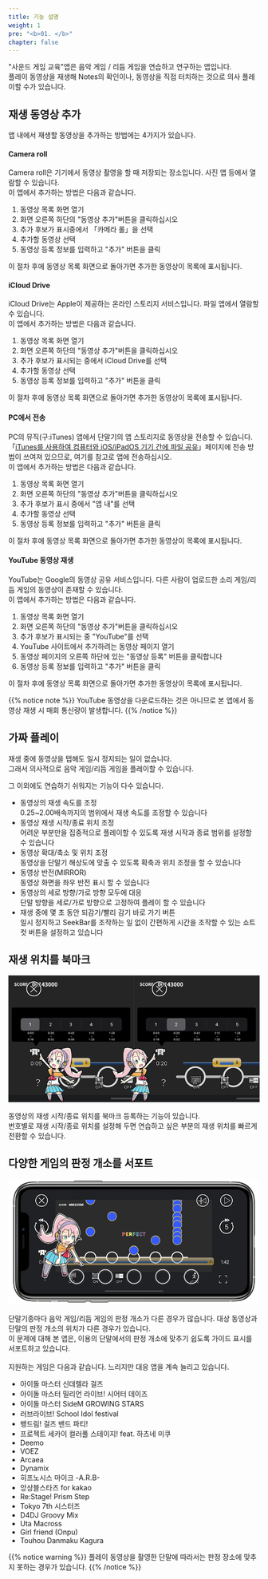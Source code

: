 ```yaml
---
title: 기능 설명
weight: 1
pre: "<b>01. </b>"
chapter: false
---
```


"사운드 게임 교육"앱은 음악 게임 / 리듬 게임을 연습하고 연구하는 앱입니다.<br>
플레이 동영상을 재생해 Notes의 확인이나, 동영상을 직접 터치하는 것으로 의사 플레이할 수가 있습니다.

## 재생 동영상 추가

앱 내에서 재생할 동영상을 추가하는 방법에는 4가지가 있습니다.

#### Camera roll

Camera roll은 기기에서 동영상 촬영을 할 때 저장되는 장소입니다. 사진 앱 등에서 열람할 수 있습니다.<br>
이 앱에서 추가하는 방법은 다음과 같습니다.

1. 동영상 목록 화면 열기
2. 화면 오른쪽 하단의 "동영상 추가"버튼을 클릭하십시오
3. 추가 후보가 표시중에서 「카메라 롤」을 선택
4. 추가할 동영상 선택
5. 동영상 등록 정보를 입력하고 "추가" 버튼을 클릭

이 절차 후에 동영상 목록 화면으로 돌아가면 추가한 동영상이 목록에 표시됩니다.

#### iCloud Drive

iCloud Drive는 Apple이 제공하는 온라인 스토리지 서비스입니다. 파일 앱에서 열람할 수 있습니다.<br>
이 앱에서 추가하는 방법은 다음과 같습니다.

1. 동영상 목록 화면 열기
2. 화면 오른쪽 하단의 "동영상 추가"버튼을 클릭하십시오
3. 추가 후보가 표시되는 중에서 iCloud Drive를 선택
4. 추가할 동영상 선택
5. 동영상 등록 정보를 입력하고 "추가" 버튼을 클릭

이 절차 후에 동영상 목록 화면으로 돌아가면 추가한 동영상이 목록에 표시됩니다.

#### PC에서 전송

PC의 뮤직(구:iTunes) 앱에서 단말기의 앱 스토리지로 동영상을 전송할 수 있습니다.<br>
「<a href= "https://support.apple.com/ja-jp/HT201301" >iTunes를 사용하여 컴퓨터와 iOS/iPadOS 기기 간에 파일 공유</a>」페이지에 전송 방법이 쓰여져 있으므로, 여기를 참고로 앱에 전송하십시오.<br>
이 앱에서 추가하는 방법은 다음과 같습니다.

1. 동영상 목록 화면 열기
2. 화면 오른쪽 하단의 "동영상 추가"버튼을 클릭하십시오
3. 추가 후보가 표시 중에서 "앱 내"를 선택
4. 추가할 동영상 선택
5. 동영상 등록 정보를 입력하고 "추가" 버튼을 클릭

이 절차 후에 동영상 목록 화면으로 돌아가면 추가한 동영상이 목록에 표시됩니다.

#### YouTube 동영상 재생

YouTube는 Google의 동영상 공유 서비스입니다. 다른 사람이 업로드한 소리 게임/리듬 게임의 동영상이 존재할 수 있습니다.<br>
이 앱에서 추가하는 방법은 다음과 같습니다.

1. 동영상 목록 화면 열기
2. 화면 오른쪽 하단의 "동영상 추가"버튼을 클릭하십시오
3. 추가 후보가 표시되는 중 "YouTube"를 선택
4. YouTube 사이트에서 추가하려는 동영상 페이지 열기
5. 동영상 페이지의 오른쪽 하단에 있는 "동영상 등록" 버튼을 클릭합니다
6. 동영상 등록 정보를 입력하고 "추가" 버튼을 클릭

이 절차 후에 동영상 목록 화면으로 돌아가면 추가한 동영상이 목록에 표시됩니다.

{{% notice note %}}
YouTube 동영상을 다운로드하는 것은 아니므로 본 앱에서 동영상 재생 시 매회 통신량이 발생합니다.
{{% /notice %}}


## 가짜 플레이

재생 중에 동영상을 탭해도 일시 정지되는 일이 없습니다.<br>
그래서 의사적으로 음악 게임/리듬 게임을 플레이할 수 있습니다.<br>

그 이외에도 연습하기 쉬워지는 기능이 다수 있습니다.

- 동영상의 재생 속도를 조정<br>0.25~2.00배속까지의 범위에서 재생 속도를 조정할 수 있습니다
- 동영상 재생 시작/종료 위치 조정<br>어려운 부분만을 집중적으로 플레이할 수 있도록 재생 시작과 종료 범위를 설정할 수 있습니다
- 동영상 확대/축소 및 위치 조정<br>동영상을 단말기 해상도에 맞출 수 있도록 확축과 위치 조정을 할 수 있습니다
- 동영상 반전(MIRROR)<br>동영상 화면을 좌우 반전 표시 할 수 있습니다
- 동영상의 세로 방향/가로 방향 모두에 대응<br>단말 방향을 세로/가로 방향으로 고정하여 플레이 할 수 있습니다
- 재생 중에 몇 초 동안 되감기/빨리 감기 바로 가기 버튼<br>일시 정지하고 SeekBar를 조작하는 일 없이 간편하게 시간을 조작할 수 있는 쇼트 컷 버튼을 설정하고 있습니다

## 재생 위치를 북마크

![video scale](img_video_bookmark.png#imgleft)
<div class="clear clear_box"></div>
동영상의 재생 시작/종료 위치를 북마크 등록하는 기능이 있습니다.<br>
번호별로 재생 시작/종료 위치를 설정해 두면 연습하고 싶은 부분의 재생 위치를 빠르게 전환할 수 있습니다.<br>

## 다양한 게임의 판정 개소를 서포트

![video scale](img_video_scale.png#imgleft)
<div class="clear clear_box"></div>
단말기종마다 음악 게임/리듬 게임의 판정 개소가 다른 경우가 많습니다. 대상 동영상과 단말의 판정 개소의 위치가 다른 경우가 있습니다.<br>
이 문제에 대해 본 앱은, 이용의 단말에서의 판정 개소에 맞추기 쉽도록 가이드 표시를 서포트하고 있습니다.<br><br>
지원하는 게임은 다음과 같습니다. 느리지만 대응 앱을 계속 늘리고 있습니다.<br>

- 아이돌 마스터 신데렐라 걸즈
- 아이돌 마스터 밀리언 라이브! 시어터 데이즈
- 아이돌 마스터 SideM GROWING STARS
- 러브라이브! School Idol festival
- 뱅드림! 걸즈 밴드 파티!
- 프로젝트 세카이 컬러풀 스테이지! feat. 하츠네 미쿠
- Deemo
- VOEZ
- Arcaea
- Dynamix
- 히프노시스 마이크 -A.R.B-
- 앙상블스타즈 for kakao
- Re:Stage! Prism Step
- Tokyo 7th 시스터즈
- D4DJ Groovy Mix
- Uta Macross
- Girl friend (Onpu)
- Touhou Danmaku Kagura

{{% notice warning %}}
플레이 동영상을 촬영한 단말에 따라서는 판정 장소에 맞추지 못하는 경우가 있습니다.
{{% /notice %}}